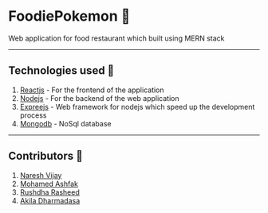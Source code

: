 # FoodiePokemon 🍬
Web application for food restaurant which built using MERN stack

---

## Technologies used 🍨
1. [Reactjs](https://reactjs.org/) - For the frontend of the application
2. [Nodejs](https://nodejs.org/) - For the backend of the web application
3. [Expreejs](https://expressjs.com/) - Web framework for nodejs which speed up the development process
4. [Mongodb](https://www.mongodb.com/) - NoSql database

---

## Contributors 🥂
1. [Naresh Vijay](https://github.com/Nareash20010150)
2. [Mohamed Ashfak](https://github.com/Gitash4cs)
3. [Rushdha Rasheed](https://github.com/Rushdha20)
4. [Akila Dharmadasa](https://github.com/AkilaDharmadasa)
